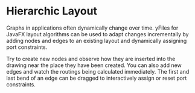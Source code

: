 # Hierarchic Layout
  

 Graphs in applications often dynamically change over time. yFiles for JavaFX layout algorithms can be used to adapt changes incrementally by adding nodes and edges to an existing layout and dynamically assigning port constraints.   

 Try to create new nodes and observe how they are inserted into the drawing near the place they have been created. You can also add new edges and watch the routings being calculated immediately. The first and last bend of an edge can be dragged to interactively assign or reset port constraints.   